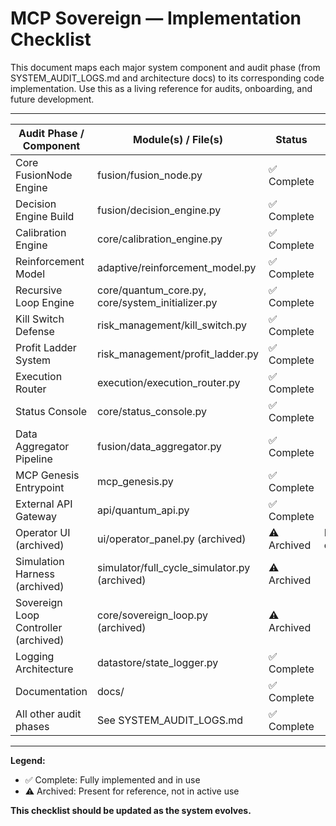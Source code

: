 # MCP Sovereign — Implementation Checklist

This document maps each major system component and audit phase (from SYSTEM_AUDIT_LOGS.md and architecture docs) to its corresponding code implementation. Use this as a living reference for audits, onboarding, and future development.

---

| Audit Phase / Component                | Module(s) / File(s)                                 | Status         | Notes |
|----------------------------------------|-----------------------------------------------------|----------------|-------|
| Core FusionNode Engine                 | fusion/fusion_node.py                               | ✅ Complete     |       |
| Decision Engine Build                  | fusion/decision_engine.py                           | ✅ Complete     |       |
| Calibration Engine                     | core/calibration_engine.py                          | ✅ Complete     |       |
| Reinforcement Model                    | adaptive/reinforcement_model.py                     | ✅ Complete     |       |
| Recursive Loop Engine                  | core/quantum_core.py, core/system_initializer.py     | ✅ Complete     |       |
| Kill Switch Defense                    | risk_management/kill_switch.py                      | ✅ Complete     |       |
| Profit Ladder System                   | risk_management/profit_ladder.py                    | ✅ Complete     |       |
| Execution Router                       | execution/execution_router.py                       | ✅ Complete     |       |
| Status Console                         | core/status_console.py                              | ✅ Complete     |       |
| Data Aggregator Pipeline               | fusion/data_aggregator.py                           | ✅ Complete     |       |
| MCP Genesis Entrypoint                 | mcp_genesis.py                                      | ✅ Complete     |       |
| External API Gateway                   | api/quantum_api.py                                  | ✅ Complete     |       |
| Operator UI (archived)                 | ui/operator_panel.py (archived)                     | ⚠️ Archived     | Headless only |
| Simulation Harness (archived)          | simulator/full_cycle_simulator.py (archived)        | ⚠️ Archived     |       |
| Sovereign Loop Controller (archived)   | core/sovereign_loop.py (archived)                   | ⚠️ Archived     |       |
| Logging Architecture                   | datastore/state_logger.py                           | ✅ Complete     |       |
| Documentation                          | docs/                                               | ✅ Complete     |       |
| All other audit phases                 | See SYSTEM_AUDIT_LOGS.md                            | ✅ Complete     |       |

---

**Legend:**
- ✅ Complete: Fully implemented and in use
- ⚠️ Archived: Present for reference, not in active use

**This checklist should be updated as the system evolves.**
